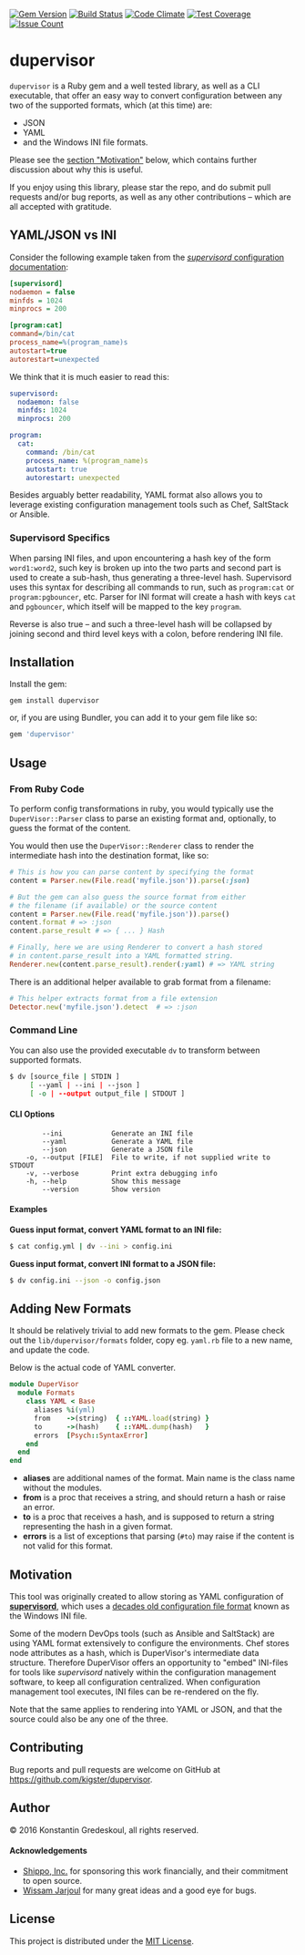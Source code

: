[![Gem Version](https://badge.fury.io/rb/dupervisor.svg)](https://badge.fury.io/rb/dupervisor)
[![Build Status](https://travis-ci.org/kigster/dupervisor.svg?branch=master)](https://travis-ci.org/kigster/dupervisor)
[![Code Climate](https://codeclimate.com/github/kigster/dupervisor/badges/gpa.svg)](https://codeclimate.com/github/kigster/dupervisor)
[![Test Coverage](https://codeclimate.com/github/kigster/dupervisor/badges/coverage.svg)](https://codeclimate.com/github/kigster/dupervisor/coverage)
[![Issue Count](https://codeclimate.com/github/kigster/dupervisor/badges/issue_count.svg)](https://codeclimate.com/github/kigster/dupervisor)

# dupervisor

`dupervisor` is a Ruby gem and a well tested library, as well as a CLI executable, that offer an easy way to convert configuration between any two of the supported formats, which (at this time) are:  

 * JSON
 * YAML
 * and the Windows INI file formats. 

Please see the [section "Motivation"](#motivation) below, which contains further discussion about why this is useful.

If you enjoy using this library, please star the repo, and do submit pull requests and/or bug reports, as well as any other contributions – which are all accepted with gratitude.

## YAML/JSON vs INI

Consider the following example taken from the [_supervisord_ configuration documentation](http://supervisord.org/configuration.html]):

```ini
[supervisord]
nodaemon = false
minfds = 1024
minprocs = 200

[program:cat]
command=/bin/cat
process_name=%(program_name)s
autostart=true
autorestart=unexpected
```

We think that it is much easier to read this:

```yaml
supervisord:
  nodaemon: false
  minfds: 1024
  minprocs: 200

program:
  cat:
    command: /bin/cat
    process_name: %(program_name)s
    autostart: true
    autorestart: unexpected
```

Besides arguably better readability, YAML format also allows you to leverage existing configuration management tools such as Chef, SaltStack or Ansible.

### Supervisord Specifics

When parsing INI files, and upon encountering a hash key of the form `word1:word2`, such key is broken up into the two parts and second part is used to create a sub-hash, thus generating a three-level hash. Supervisord uses this syntax for describing all commands to run, such as `program:cat` or `program:pgbouncer`, etc. Parser for INI format will create a hash with keys `cat` and `pgbouncer`, which itself will be mapped to the key `program`. 

Reverse is also true – and such a three-level hash will be collapsed by joining second and third level keys with a colon, before rendering INI file.

## Installation

Install the gem:

```
gem install dupervisor
``` 

or, if you are using Bundler, you can add it to your gem file like so:

```ruby
gem 'dupervisor'
```

## Usage

### From Ruby Code

To perform config transformations in ruby, you would typically use the `DuperVisor::Parser` class to parse an existing format and, optionally, to guess the format of the content. 

You would then use the `DuperVisor::Renderer` class to render the intermediate hash into the destination format, like so:

```ruby
# This is how you can parse content by specifying the format
content = Parser.new(File.read('myfile.json')).parse(:json) 

# But the gem can also guess the source format from either 
# the filename (if available) or the source content
content = Parser.new(File.read('myfile.json')).parse()
content.format # => :json
content.parse_result # => { ... } Hash  

# Finally, here we are using Renderer to convert a hash stored
# in content.parse_result into a YAML formatted string.
Renderer.new(content.parse_result).render(:yaml) # => YAML string
```

There is an additional helper available to grab format from a filename:

```ruby
# This helper extracts format from a file extension
Detector.new('myfile.json').detect  # => :json
```

### Command Line

You can also use the provided executable `dv` to transform between supported formats.

```bash
$ dv [source_file | STDIN ] 
     [ --yaml | --ini | --json ] 
     [ -o | --output output_file | STDOUT ]
```

#### CLI Options

```
        --ini            Generate an INI file
        --yaml           Generate a YAML file
        --json           Generate a JSON file
    -o, --output [FILE]  File to write, if not supplied write to STDOUT
    -v, --verbose        Print extra debugging info
    -h, --help           Show this message
        --version        Show version
```

#### Examples

__Guess input format, convert YAML format to an INI file:__

```bash
$ cat config.yml | dv --ini > config.ini
```

__Guess input format, convert INI format to a JSON file:__

```bash
$ dv config.ini --json -o config.json
```

## Adding New Formats

It should be relatively trivial to add new formats to the gem. Please check out the `lib/dupervisor/formats` folder, copy eg. `yaml.rb` file to a new name, and update the code.

Below is the actual code of YAML converter. 

```ruby
module DuperVisor
  module Formats
    class YAML < Base
      aliases %i(yml)
      from    ->(string)  { ::YAML.load(string) }
      to      ->(hash)    { ::YAML.dump(hash)   }
      errors  [Psych::SyntaxError]
    end
  end
end
```

 * __aliases__ are additional names of the format. Main name is the class name without the modules.
 * __from__ is a proc that receives a string, and should return a hash or raise an error.
 * __to__ is a proc that receives a hash, and is supposed to return a string representing the hash in a given format.
 * __errors__ is a list of exceptions that parsing (`#to`) may raise if the content is not valid for this format.


## Motivation

This tool was originally created to allow storing as YAML configuration of [__supervisord__](http://supervisord.org), which uses a [decades old configuration file format](http://supervisord.org/configuration.html) known as the Windows INI file.

Some of the modern DevOps tools (such as Ansible and SaltStack) are using YAML format extensively to configure the environments. Chef stores node attributes as a hash, which is DuperVisor's intermediate data structure. Therefore DuperVisor offers an opportunity to "embed" INI-files for tools like _supervisord_ natively within the configuration management software, to keep all configuration centralized. When configuration management tool executes, INI files can be re-rendered on the fly. 

Note that the same applies to rendering into YAML or JSON, and that the source could also be any one of the three.

## Contributing

Bug reports and pull requests are welcome on GitHub at https://github.com/kigster/dupervisor.

## Author

<p>&copy; 2016 Konstantin Gredeskoul, all rights reserved.</p>

#### Acknowledgements

 * [Shippo, Inc.](https://goshippo.com/) for sponsoring this work financially, and their commitment to open source.
 * [Wissam Jarjoul](https://github.com/bosswissam) for many great ideas and a good eye for bugs.

## License

This project is distributed under the [MIT License](https://raw.githubusercontent.com/kigster/dupervisor/master/LICENSE).
